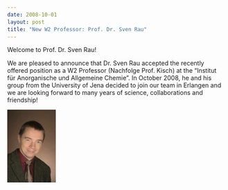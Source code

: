 ```yaml
---
date: 2008-10-01
layout: post
title: "New W2 Professor: Prof. Dr. Sven Rau"
---
```


Welcome to Prof. Dr. Sven Rau! 

We are pleased to announce that Dr. Sven Rau accepted the recently offered position as a W2 Professor (Nachfolge Prof. Kisch) at the “Institut für Anorganische und Allgemeine Chemie”. 
In October 2008, he and his group from the University of Jena decided to join our team in Erlangen and we are looking forward to many years of science, collaborations and friendship!

![Prof. Dr. Sven Rau](/assets/img/Bild_Rau.jpg)